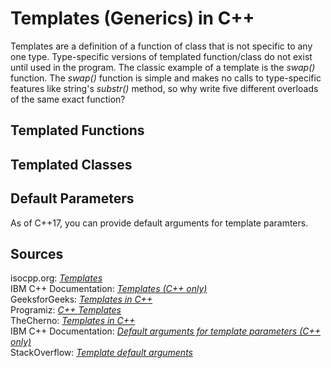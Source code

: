 # Templates (Generics) in C++
Templates are a definition of a function of class that is not specific to any one type. 
Type-specific versions of templated function/class do not exist until used in the program.
The classic example of a template is the _swap()_ function. The _swap()_ function is simple and makes no calls to type-specific features like string's _substr()_ method,
so why write five different overloads of the same exact function?

## Templated Functions

## Templated Classes

## Default Parameters
As of C++17, you can provide default arguments for template paramters.

## Sources
isocpp.org: [_Templates_](https://isocpp.org/wiki/faq/templates) <br />
IBM C++ Documentation: [_Templates (C++ only)_](https://www.ibm.com/docs/en/i/7.4?topic=reference-templates-c-only) <br />
GeeksforGeeks: [_Templates in C++_](https://www.geeksforgeeks.org/templates-cpp/) <br />
Programiz: [_C++ Templates_](https://www.programiz.com/cpp-programming/templates) <br />
TheCherno: [_Templates in C++_](https://www.youtube.com/watch?v=I-hZkUa9mIs) <br />
IBM C++ Documentation: [_Default arguments for template parameters (C++ only)_](https://www.ibm.com/docs/en/zos/2.1.0?topic=parameters-default-arguments-template) <br />
StackOverflow: [_Template default arguments_](https://stackoverflow.com/questions/15373823/template-default-arguments) <br />
